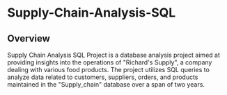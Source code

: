 # Supply-Chain-Analysis-SQL
## Overview
Supply Chain Analysis SQL Project is a database analysis project aimed at providing insights into the operations of "Richard's Supply", a company dealing with various food products. The project utilizes SQL queries to analyze data related to customers, suppliers, orders, and products maintained in the "Supply_chain" database over a span of two years.
